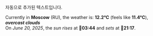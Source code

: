 
자동으로 추가된 텍스트입니다.

<!--START_SECTION:weather:moscow-->
Currently in **Moscow** (RU), the weather is: **12.2°C** (feels like **11.4°C**), ***overcast clouds***<br/>
On *June 20, 2025*, the *sun rises* at 🌅**03:44** and *sets* at 🌇**21:17**.
<!--END_SECTION:weather-->
